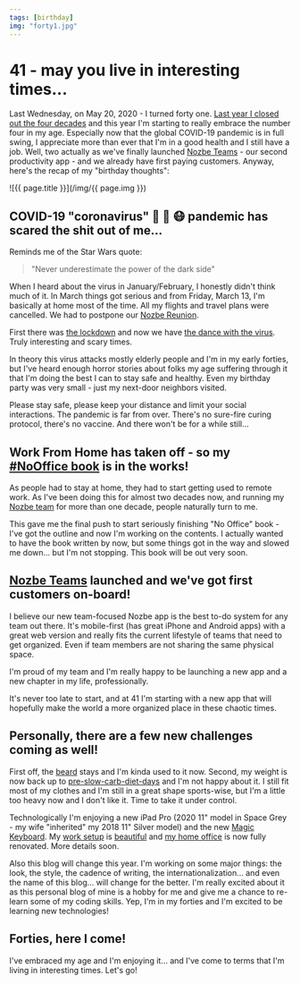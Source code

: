 ```yaml
---
tags: [birthday]
img: "forty1.jpg"
---
```


# 41 - may you live in interesting times...

Last Wednesday, on May 20, 2020 - I turned forty one. [Last year I closed out the four decades](/forty) and this year I'm starting to really embrace the number four in my age. Especially now that the global COVID-19 pandemic is in full swing, I appreciate more than ever that I'm in a good health and I still have a job. Well, two actually as we've finally launched [Nozbe Teams](https://michael.gratis/nozbe) - our second productivity app - and we already have first paying customers. Anyway, here's the recap of my "birthday thoughts":

<!--More-->

![{{ page.title }}](/img/{{ page.img }})

## COVID-19 "coronavirus" 👑 🦠 😷 pandemic has scared the shit out of me...

Reminds me of the Star Wars quote:

> "Never underestimate the power of the dark side"

When I heard about the virus in January/February, I honestly didn't think much of it. In March things got serious and from Friday, March 13, I'm basically at home most of the time. All my flights and travel plans were cancelled. We had to postpone our [Nozbe Reunion](/reunion).

First there was [the lockdown](https://medium.com/@tomaspueyo/coronavirus-act-today-or-people-will-die-f4d3d9cd99ca) and now we have [the dance with the virus](https://medium.com/@tomaspueyo/coronavirus-the-hammer-and-the-dance-be9337092b56). Truly interesting and scary times.

In theory this virus attacks mostly elderly people and I'm in my early forties, but I've heard enough horror stories about folks my age suffering through it that I'm doing the best I can to stay safe and healthy. Even my birthday party was very small - just my next-door neighbors visited.

Please stay safe, please keep your distance and limit your social interactions. The pandemic is far from over. There's no sure-fire curing protocol, there's no vaccine. And there won't be for a while still...

## Work From Home has taken off - so my [#NoOffice book](https://nooffice.org) is in the works!

As people had to stay at home, they had to start getting used to remote work. As I've been doing this for almost two decades now, and running my [Nozbe team](https://nozbe.com/about) for more than one decade, people naturally turn to me.

This gave me the final push to start seriously finishing "No Office" book - I've got the outline and now I'm working on the contents. I actually wanted to have the book written by now, but some things got in the way and slowed me down... but I'm not stopping. This book will be out very soon.

## [Nozbe Teams](https://michael.gratis/nozbe) launched and we've got first customers on-board!

I believe our new team-focused Nozbe app is the best to-do system for any team out there. It's mobile-first (has great iPhone and Android apps) with a great web version and really fits the current lifestyle of teams that need to get organized. Even if team members are not sharing the same physical space.

I'm proud of my team and I'm really happy to be launching a new app and a new chapter in my life, professionally.

It's never too late to start, and at 41 I'm starting with a new app that will hopefully make the world a more organized place in these chaotic times.

## Personally, there are a few new challenges coming as well!

First off, the [beard](/beard) stays and I'm kinda used to it now. Second, my weight is now back up to [pre-slow-carb-diet-days](/slow-carb-diet) and I'm not happy about it. I still fit most of my clothes and I'm still in a great shape sports-wise, but I'm a little too heavy now and I don't like it. Time to take it under control.

Technologically I'm enjoying a new iPad Pro (2020 11" model in Space Grey - my wife "inherited" my 2018 11" Silver model) and the new [Magic Keyboard](/magic). My [work setup](/desk) is [beautiful](/backlit) and [my home office](/office20) is now fully renovated. More details soon.

Also this blog will change this year. I'm working on some major things: the look, the style, the cadence of writing, the internationalization... and even the name of this blog... will change for the better. I'm really excited about it as this personal blog of mine is a hobby for me and give me a chance to re-learn some of my coding skills. Yep, I'm in my forties and I'm excited to be learning new technologies!

## Forties, here I come!

I've embraced my age and I'm enjoying it... and I've come to terms that I'm living in interesting times. Let's go!

[n]: https://michael.gratis/nozbe
[p]: /podcast